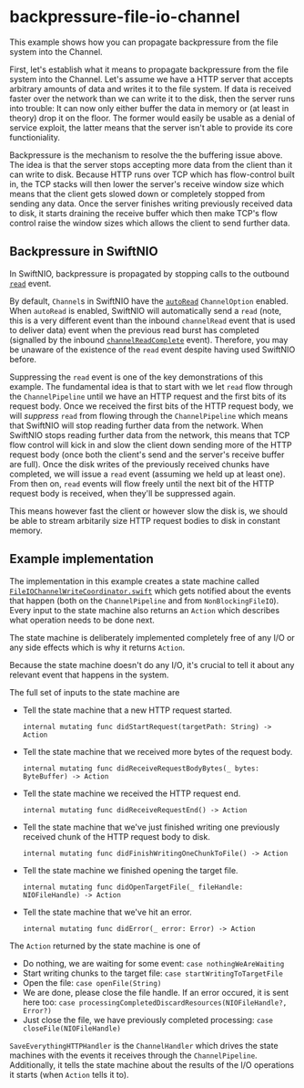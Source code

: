 # backpressure-file-io-channel

This example shows how you can propagate backpressure from the file system into the Channel.

First, let's establish what it means to propagate backpressure from the file system into the Channel. Let's assume we have a HTTP server
that accepts arbitrary amounts of data and writes it to the file system. If data is received faster over the network than we can write it to the
disk, then the server runs into trouble: It can now only either buffer the data in memory or (at least in theory) drop it on the floor. The former
would easily be usable as a denial of service exploit, the latter means that the server isn't able to provide its core functioniality.

Backpressure is the mechanism to resolve the the buffering issue above. The idea is that the server stops accepting more data from the client than
it can write to disk. Because HTTP runs over TCP which has flow-control built in, the TCP stacks will then lower the server's receive window
size which means that the client gets slowed down or completely stopped from sending any data. Once the server finishes writing previously
received data to disk, it starts draining the receive buffer which then make TCP's flow control raise the window sizes which allows the client
to send further data.

## Backpressure in SwiftNIO

In SwiftNIO, backpressure is propagated by stopping calls to the outbound [`read`](https://apple.github.io/swift-nio/docs/current/NIO/Protocols/_ChannelOutboundHandler.html#/s:3NIO23_ChannelOutboundHandlerP4read7contextyAA0bD7ContextC_tF) event.

By default, `Channel`s in SwiftNIO have the [`autoRead`](https://apple.github.io/swift-nio/docs/current/NIO/Structs/ChannelOptions.html#/s:3NIO14ChannelOptionsV8autoReadAC5TypesO04AutoE6OptionVvpZ)
`ChannelOption` enabled. When `autoRead` is enabled, SwiftNIO will automatically send a `read` (note, this is a very different event than the
inbound `channelRead` event that is used to deliver data) event when the previous read burst has
completed (signalled by the inbound [`channelReadComplete`](https://apple.github.io/swift-nio/docs/current/NIO/Protocols/_ChannelInboundHandler.html#/s:3NIO22_ChannelInboundHandlerP19channelReadComplete7contextyAA0bD7ContextC_tF)
event). Therefore, you may be unaware of the existence of the `read` event despite having used SwiftNIO before.

Suppressing the `read` event is one of the key demonstrations of this example. The fundamental idea is that to start with we let `read` flow
through the `ChannelPipeline` until we have an HTTP request and the first bits of its request body. Once we received the first bits of the
HTTP request body, we will _suppress_ `read` from flowing through the `ChannelPipeline` which means that SwiftNIO will stop reading
further data from the network.
When SwiftNIO stops reading further data from the network, this means that TCP flow control will kick in and slow the client down sending
more of the HTTP request body (once both the client's send and the server's receive buffer are full).
Once the disk writes of the previously received chunks have completed, we will issue a `read` event (assuming we held up at least one). From
then on, `read` events will flow freely until the next bit of the HTTP request body is received, when they'll be suppressed again.

This means however fast the client or however slow the disk is, we should be able to stream arbitarily size HTTP request bodies to disk in
constant memory.

## Example implementation

The implementation in this example creates a state machine called [`FileIOChannelWriteCoordinator.swift`](Sources/FileIOChannelWriteCoordinator.swift)
which gets notified about the events that happen (both on the `ChannelPipeline` and from `NonBlockingFileIO`). Every input to the state
machine also returns an `Action` which describes what operation needs to be done next.

The state machine is deliberately implemented completely free of any I/O or any side effects which is why it returns `Action`.

Because the state machine doesn't do any I/O, it's crucial to tell it about any relevant event that happens in the system.

The full set of inputs to the state machine are


- Tell the state machine that a new HTTP request started.
    ```
    internal mutating func didStartRequest(targetPath: String) -> Action
    ```

- Tell the state machine that we received more bytes of the request body.
    ```
    internal mutating func didReceiveRequestBodyBytes(_ bytes: ByteBuffer) -> Action
    ```

- Tell the state machine we received the HTTP request end.
    ```
    internal mutating func didReceiveRequestEnd() -> Action
    ```

- Tell the state machine that we've just finished writing one previously received chunk of the HTTP request body to disk.
    ```
    internal mutating func didFinishWritingOneChunkToFile() -> Action
    ```
    
-  Tell the state machine we finished opening the target file.
    ```
    internal mutating func didOpenTargetFile(_ fileHandle: NIOFileHandle) -> Action
    ```
    
- Tell the state machine that we've hit an error.
    ```
    internal mutating func didError(_ error: Error) -> Action
    ```

The `Action` returned by the state machine is one of

- Do nothing, we are waiting for some event: `case nothingWeAreWaiting`
- Start writing chunks to the target file: `case startWritingToTargetFile`
- Open the file: `case openFile(String)`
- We are done, please close the file handle. If an error occured, it is sent here too: `case processingCompletedDiscardResources(NIOFileHandle?, Error?)`
- Just close the file, we have previously completed processing: `case closeFile(NIOFileHandle)`

`SaveEverythingHTTPHandler` is the `ChannelHandler` which drives the state machines with the events it receives through the
`ChannelPipeline`. Additionally, it tells the state machine about the results of the I/O operations it starts (when `Action` tells it to).
